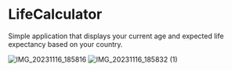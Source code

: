 # LifeCalculator

Simple application that displays your current age and expected life expectancy based on your country.


![IMG_20231116_185816](https://github.com/giorgishubitidze3/LifeCalculator/assets/129633670/c48ba735-cfa9-429a-8588-50dc68cce691)
![IMG_20231116_185832 (1)](https://github.com/giorgishubitidze3/LifeCalculator/assets/129633670/ac4f6024-5862-4509-bca0-c73dd75768b4)

